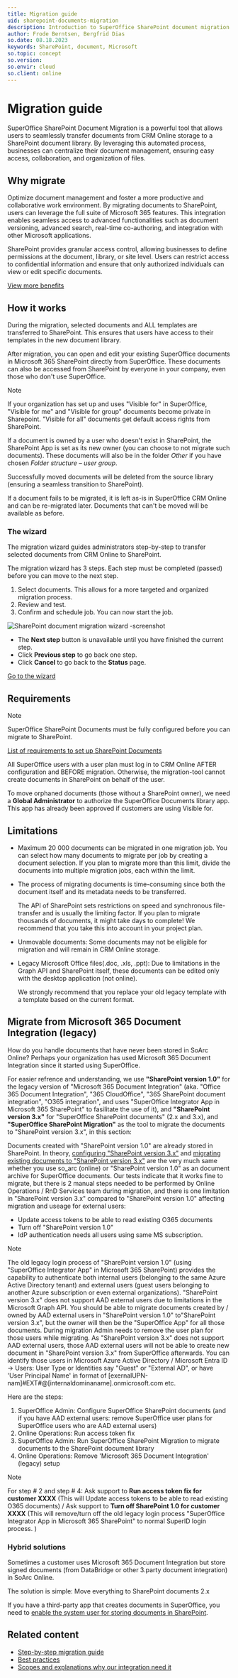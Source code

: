 ```yaml
---
title: Migration guide
uid: sharepoint-documents-migration
description: Introduction to SuperOffice SharePoint document migration.
author: Frode Berntsen, Bergfrid Dias
so.date: 08.18.2023
keywords: SharePoint, document, Microsoft
so.topic: concept
so.version:
so.envir: cloud
so.client: online
---
```


# Migration guide

SuperOffice SharePoint Document Migration is a powerful tool that allows users to seamlessly transfer documents from CRM Online storage to a SharePoint document library. By leveraging this automated process, businesses can centralize their document management, ensuring easy access, collaboration, and organization of files.

## Why migrate

Optimize document management and foster a more productive and collaborative work environment. By migrating documents to SharePoint, users can leverage the full suite of Microsoft 365 features. This integration enables seamless access to advanced functionalities such as document versioning, advanced search, real-time co-authoring, and integration with other Microsoft applications.

SharePoint provides granular access control, allowing businesses to define permissions at the document, library, or site level. Users can restrict access to confidential information and ensure that only authorized individuals can view or edit specific documents.

[View more benefits][1]

## How it works

During the migration, selected documents and ALL templates are transferred to SharePoint. This ensures that users have access to their templates in the new document library.

After migration, you can open and edit your existing SuperOffice documents in Microsoft 365 SharePoint directly from SuperOffice. These documents can also be accessed from SharePoint by everyone in your company, even those who don't use SuperOffice.

> [!NOTE]
> If your organization has set up and uses "Visible for" in SuperOffice, "Visible for me" and "Visible for group" documents become private in Sharepoint. "Visible for all" documents get default access rights from SharePoint.

If a document is owned by a user who doesn't exist in SharePoint, the SharePoint App is set as its new owner (you can choose to not migrate such documents)​. These documents will also be in the folder *Other* if you have chosen *Folder structure – user group*.

Successfully moved documents will be deleted from the source library​ (ensuring a seamless transition to SharePoint).

If a document fails to be migrated, it is left as-is in SuperOffice CRM Online and can be re-migrated later. Documents that can't be moved will be available as before.

### The wizard

The migration wizard guides administrators step-by-step to transfer selected documents from CRM Online to SharePoint.

The migration wizard has 3 steps. Each step must be completed (passed) before you can move to the next step.

1. Select documents. This allows for a more targeted and organized migration process.
1. Review and test.
1. Confirm and schedule job. You can now start the job.

![SharePoint document migration wizard -screenshot][img5]

* The **Next step** button is unavailable until you have finished the current step.
* Click **Previous step** to go back one step.
* Click **Cancel** to go back to the **Status** page.

[Go to the wizard][6]

## Requirements

> [!NOTE]
> SuperOffice SharePoint Documents must be fully configured before you can migrate to SharePoint.
>
> [List of requirements to set up SharePoint Documents][2]

All SuperOffice users with a user plan must log in to CRM Online AFTER configuration and BEFORE migration. Otherwise, the migration-tool cannot create documents in SharePoint on behalf of the user.

To move orphaned documents (those without a SharePoint owner), we need a **Global Administrator** to authorize the SuperOffice Documents library app. This app has already been approved if customers are using Visible for.​

## Limitations

* Maximum 20 000 documents can be migrated in one migration job. You can select how many documents to migrate per job by creating a document selection. If you plan to migrate more than this limit, divide the documents into multiple migration jobs, each within the limit.

* The process of migrating documents is time-consuming since both the document itself and its metadata needs to be transferred.

    The API of SharePoint sets restrictions on speed and synchronous file-transfer and is usually the limiting factor. If you plan to migrate thousands of documents, it might take days to complete! We recommend that you take this into account in your project plan.

* Unmovable documents: Some documents may not be eligible for migration and will remain in CRM Online storage.

* Legacy Microsoft Office files(.doc, .xls, .ppt)​: Due to limitations in the Graph API and SharePoint itself, these documents can be edited only with the desktop application (not online).

    We strongly recommend that you replace your old legacy template with a template based on the current format.

## <a id="legacy" />Migrate from Microsoft 365 Document Integration (legacy)

How do you handle documents that have never been stored in SoArc Online? Perhaps your organization has used Microsoft 365 Document Integration since it started using SuperOffice.

For easier refrence and understanding, we use **"SharePoint version 1.0"** for the legacy version of "Microsoft 365 Document Integration" (aka. "Office 365 Document Integration", "365 CloudOffice", "365 SharePoint document integration", "O365 integration", and uses "SuperOffice Integrator App in Microsoft 365 SharePoint" to fasilitate the use of it), and **"SharePoint version 3.x"** for "SuperOffice SharePoint documents" (2.x and 3.x), and **"SuperOffice SharePoint Migration"** as the tool to migrate the documents to "SharePoint version 3.x", in this section:

Documents created with "SharePoint version 1.0" are already stored in SharePoint. In theory, [configuring "SharePoint version 3.x"][4] and [migrating existing documents to "SharePoint version 3.x"][6] are the very much same whether you use so_arc (online) or "SharePoint version 1.0" as an document archive for SuperOffice documents.
Our tests indicate that it works fine to migrate, but there is 2 manual steps needed to be performed by Online Operations / RnD Services team during migration, and there is one limitation in "SharePoint version 3.x" compared to "SharePoint version 1.0" affecting migration and useage for external users:
* Update access tokens to be able to read existing O365 documents
* Turn off "SharePoint version 1.0"
* IdP authentication needs all users using same MS subscription. 

> [!NOTE]
> The old legacy login process of "SharePoint version 1.0" (using "SuperOffice Integrator App" in Microsoft 365 SharePoint) provides the capability to authenticate both internal users (belonging to the same Azure Active Directory tenant) and external users (guest users belonging to another Azure subscription or even external organizations). "SharePoint version 3.x" does not support AAD external users due to limitations in the Microsoft Graph API. You should be able to migrate documents created by / owned by AAD external users in "SharePoint version 1.0" to"SharePoint version 3.x", but the owner will then be the "SuperOffice App" for all those documents. During migration Admin needs to remove the user plan for those users while migrating. As "SharePoint version 3.x" does not support AAD external users, those AAD external users will not be able to create new document in "SharePoint version 3.x" from SuperOffice afterwards. You can identify those users in Microsoft Azure Active Directory / Microsoft Entra ID -> Users: User Type or Identities say "Guest" or "External AD", or have 'User Principal Name' in format of [exernalUPN-nam]#EXT#@[internaldominaname].onmicrosoft.com etc.

Here are the steps:
1. SuperOffice Admin: Configure SuperOffice SharePoint documents (and if you have AAD external users: remove SuperOffice user plans for SuperOffice users who are AAD external users)
1. Online Operations: Run access token fix
1. SuperOffice Admin: Run SuperOffice SharePoint Migration to migrate documents to the SharePoint document library
1. Online Operations: Remove 'Microsoft 365 Document Integration' (legacy) setup

> [!NOTE]
> For step # 2 and step # 4: Ask support to **Run access token fix for customer XXXX** (This will  Update access tokens to be able to read existing O365 documents) / Ask support to **Turn off SharePoint 1.0 for customer XXXX** (This will remove/turn off the old legacy login process "SuperOffice Integrator App in Microsoft 365 SharePoint" to normal SuperID login process. )

### Hybrid solutions

Sometimes a customer uses Microsoft 365 Document Integration but store signed documents (from DataBridge or other 3.party document integration) in SoArc Online.

The solution is simple: Move everything to SharePoint documents 2.x

If you have a third-party app that creates documents in SuperOffice, you need to [enable the system user for storing documents in SharePoint][7].

## Related content

* [Step-by-step migration guide][6]
* [Best practices][5]
* [Scopes and explanations why our integration need it][3]

<!-- Referenced links -->
[1]: ../index.md#benefits
[2]: ../requirements.md
[3]: ../permissions-app.md
[4]: ../set-up.md
[5]: best-practices.md
[6]: steps.md
[7]: troubleshooting.md#approve-app

<!-- Referenced images -->
[img5]: ../media/sharepoint-wizard.png
